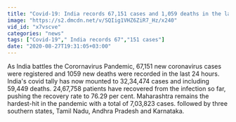 ```yaml
---
title: "Covid-19: India records 67,151 cases and 1,059 deaths in the last 24 hours Oneindia News"
image: "https://s2.dmcdn.net/v/SQIig1VHZ6ZiR7_Hz/x240"
vid_id: "x7vscve"
categories: "news"
tags: ["Covid-19"," India records 67","151 cases"]
date: "2020-08-27T19:31:05+03:00"
---
```

As India battles the Corornavirus Pandemic, 67,151 new coronavirus cases were registered  and 1059 new deaths were recorded in the last 24 hours.  India's covid tally has now mounted to 32,34,474 cases and including 59,449 deaths. 24,67,758 patients have recovered from the infection so far, pushing the recovery rate to 76.29 per cent. Maharashtra remains the hardest-hit in the pandemic with a total of 7,03,823 cases. followed by three southern states, Tamil Nadu, Andhra Pradesh and Karnataka.
